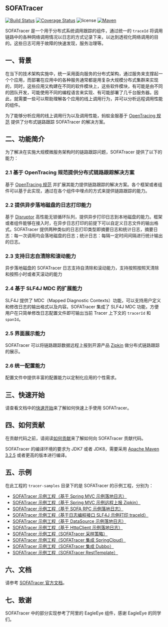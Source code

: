 ## SOFATracer

[![Build Status](https://github.com/sofastack/sofa-tracer/workflows/build/badge.svg?branch=master)](https://github.com/sofastack/sofa-tracer/workflows/build/badge.svg?branch=master)
[![Coverage Status](https://codecov.io/gh/sofastack/sofa-tracer/branch/master/graph/badge.svg)](https://codecov.io/gh/sofastack/sofa-tracer/branch/master)
![license](https://img.shields.io/badge/license-Apache--2.0-green.svg)
[![Maven](https://img.shields.io/github/release/alipay/sofa-tracer.svg)](https://github.com/alipay/sofa-tracer/releases)

SOFATracer 是一个用于分布式系统调用跟踪的组件，通过统一的 `traceId` 将调用链路中的各种网络调用情况以日志的方式记录下来，以达到透视化网络调用的目的。这些日志可用于故障的快速发现，服务治理等。

## 一、背景

在当下的技术架构实施中，统一采用面向服务的分布式架构，通过服务来支撑起一个个应用，而部署在应用中的各种服务通常都是用复杂大规模分布式集群来实现的，同时，这些应用又构建在不同的软件模块上，这些软件模块，有可能是由不同的团队开发，可能使用不同的编程语言来实现、有可能部署了几千台服务器。因此，就需要一些可以帮助理解各个应用的线上调用行为，并可以分析远程调用性能的组件。

为了能够分析应用的线上调用行为以及调用性能，蚂蚁金服基于 [OpenTracing 规范](http://opentracing.io/documentation/pages/spec.html) 提供了分布式链路跟踪 SOFATracer 的解决方案。

## 二、功能简介

为了解决在实施大规模微服务架构时的链路跟踪问题，SOFATracer 提供了以下的能力：

### 2.1 基于 OpenTracing 规范提供分布式链路跟踪解决方案

基于 [OpenTracing 规范](http://opentracing.io/documentation/pages/spec.html) 并扩展其能力提供链路跟踪的解决方案。各个框架或者组件可以基于此实现，通过在各个组件中埋点的方式来提供链路跟踪的能力。

### 2.2 提供异步落地磁盘的日志打印能力

基于 [Disruptor](https://github.com/LMAX-Exchange/disruptor) 高性能无锁循环队列，提供异步打印日志到本地磁盘的能力。框架或者组件能够在接入时，在异步日志打印的前提下可以自定义日志文件的输出格式。SOFATracer 提供两种类似的日志打印类型即摘要日志和统计日志，摘要日志：每一次调用均会落地磁盘的日志；统计日志：每隔一定时间间隔进行统计输出的日志。

### 2.3 支持日志自清除和滚动能力

异步落地磁盘的 SOFATracer 日志支持自清除和滚动能力，支持按照按照天清除和按照小时或者天滚动的能力

### 2.4 基于 SLF4J MDC 的扩展能力

SLF4J 提供了 MDC（Mapped Diagnostic Contexts）功能，可以支持用户定义和修改日志的输出格式以及内容。SOFATracer 集成了 SLF4J MDC 功能，方便用户在只简单修改日志配置文件即可输出当前 Tracer 上下文的 `tracerId` 和 `spanId`。

### 2.5 界面展示能力

SOFATracer 可以将链路跟踪数据远程上报到开源产品 [Zipkin](https://zipkin.io/) 做分布式链路跟踪的展示。

### 2.6 统一配置能力

配置文件中提供丰富的配置能力以定制化应用的个性需求。

## 三、快速开始

请查看文档中的[快速开始](http://www.sofastack.tech/sofa-tracer/docs/QuickStart)来了解如何快速上手使用 SOFATracer。

## 四、如何贡献

在贡献代码之前，请阅读[如何贡献](./CONTRIBUTING.md)来了解如何向 SOFATracer 贡献代码。

SOFATracer 的编译环境的要求为 JDK7 或者 JDK8，需要采用 [Apache Maven 3.2.5](https://archive.apache.org/dist/maven/maven-3/3.2.5/binaries/) 或者更高的版本进行编译。

## 五、示例

在此工程的 `tracer-samples` 目录下的是 SOFATracer 的示例工程，分别为：

* [SOFATracer 示例工程（基于 Spring MVC 示例落地日志）](https://github.com/sofastack-guides/sofa-tracer-guides/blob/master/tracer-sample-with-springmvc)
* [SOFATracer 示例工程（基于 Spring MVC 示例远程上报 Zipkin）](https://github.com/sofastack-guides/sofa-tracer-guides/blob/master/tracer-sample-with-zipkin)
* [SOFATracer 示例工程（基于 SOFA RPC 示例落地日志）](https://github.com/sofastack-guides/sofa-tracer-guides/blob/master/tracer-sample-with-sofarpc)
* [SOFATracer 示例工程（基于日志编程接口 SLF4J 示例打印 traceId）](https://github.com/sofastack-guides/sofa-tracer-guides/blob/master/tracer-sample-with-slf4j)
* [SOFATracer 示例工程（基于 DataSource 示例落地日志）](https://github.com/sofastack-guides/sofa-tracer-guides/blob/master/tracer-sample-with-h2)
* [SOFATracer 示例工程（基于 HttpClient 示例落地日志）](https://github.com/sofastack-guides/sofa-tracer-guides/blob/master/tracer-sample-with-httpclient)
* [SOFATracer 示例工程（SOFATracer 采样策略）](https://github.com/sofastack-guides/sofa-tracer-guides/blob/master/tracer-sample-with-sampler)
* [SOFATracer 示例工程（SOFATracer 集成 SpringCloud）](https://github.com/sofastack-guides/sofa-tracer-guides/blob/master/tracer-sample-with-openfeign)
* [SOFATracer 示例工程（SOFATracer 集成 Dubbo）](https://github.com/sofastack-guides/sofa-tracer-guides/blob/master/tracer-sample-with-dubbo)
* [SOFATracer 示例工程（SOFATracer RestTemplate）](https://github.com/sofastack-guides/sofa-tracer-guides/blob/master/tracer-sample-with-resttemplate)
 
## 六、文档

请参考 [SOFATracer 官方文档](http://www.sofastack.tech/sofa-tracer/docs/Home)。

## 七、致谢

SOFATracer 中的部分实现参考了阿里的 EagleEye 组件，感谢 EagleEye 的同学们。



